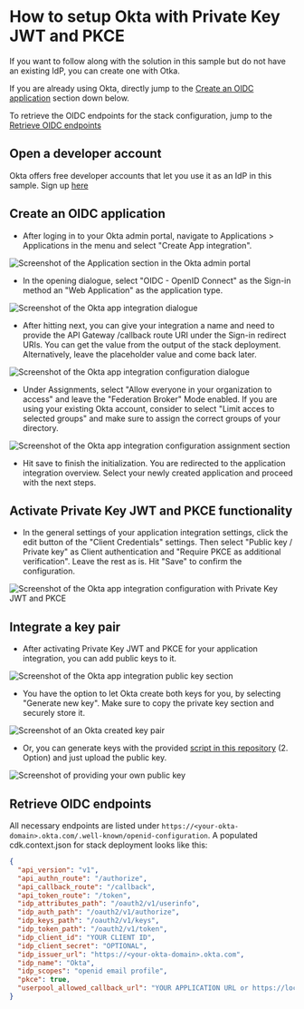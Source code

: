 # How to setup Okta with Private Key JWT and PKCE

If you want to follow along with the solution in this sample but do not have an existing IdP, you can create one with Otka.

If you are already using Okta, directly jump to the [Create an OIDC application](#create-an-oidc-application) section down below.

To retrieve the OIDC endpoints for the stack configuration, jump to the [Retrieve OIDC endpoints](#retrieve-oidc-endpoints)

## Open a developer account
Okta offers free developer accounts that let you use it as an IdP in this sample. Sign up [here](https://developer.okta.com/signup/)

## Create an OIDC application
* After loging in to your Okta admin portal, navigate to Applications > Applications in the menu and select "Create App integration".

![Screenshot of the Application section in the Okta admin portal](docs/assets/images/okta-applications-1.png)

* In the opening dialogue, select "OIDC - OpenID Connect" as the Sign-in method an "Web Application" as the application type.

![Screenshot of the Okta app integration dialogue](docs/assets/images/okta-applications-2.png)

* After hitting next, you can give your integration a name and need to provide the API Gateway /callback route URI under the Sign-in redirect URIs. You can get the value from the output of the stack deployment. Alternatively, leave the placeholder value and come back later.

![Screenshot of the Okta app integration configuration dialogue](docs/assets/images/okta-applications-3.png)

* Under Assignments, select "Allow everyone in your organization to access" and leave the "Federation Broker" Mode enabled. If you are using your existing Okta account, consider to select "Limit acces to selected groups" and make sure to assign the correct groups of your directory.

![Screenshot of the Okta app integration configuration assignment section](docs/assets/images/okta-applications-4.png)

* Hit save to finish the initialization. You are redirected to the application integration overview. Select your newly created application and proceed with the next steps.

## Activate Private Key JWT and PKCE functionality
* In the general settings of your application integration settings, click the edit button of the "Client Credentials" settings. Then select "Public key / Private key" as Client authentication and "Require PKCE as additional verification". Leave the rest as is. Hit "Save" to confirm the configuration.

![Screenshot of the Okta app integration configuration with Private Key JWT and PKCE](docs/assets/images/okta-applications-5.png)

## Integrate a key pair
* After activating Private Key JWT and PKCE for your application integration, you can add public keys to it.

![Screenshot of the Okta app integration public key section](/docs/assets/images/okta-applications-6.png)

* You have the option to let Okta create both keys for you, by selecting "Generate new key". Make sure to copy the private key section and securely store it.

![Screenshot of an Okta created key pair](/docs/assets/images/okta-applications-7.png)

* Or, you can generate keys with the provided [script in this repository](../README.md#user-content-create-a-private-public-key-pair-in-jwk-format) (2. Option) and just upload the public key.

![Screenshot of providing your own public key](/docs/assets/images/okta-applications-8.png)

## Retrieve OIDC endpoints
All necessary endpoints are listed under `https://<your-okta-domain>.okta.com/.well-known/openid-configuration`. A populated cdk.context.json for stack deployment looks like this:

```json
{
  "api_version": "v1",
  "api_authn_route": "/authorize",
  "api_callback_route": "/callback",
  "api_token_route": "/token",
  "idp_attributes_path": "/oauth2/v1/userinfo",
  "idp_auth_path": "/oauth2/v1/authorize",
  "idp_keys_path": "/oauth2/v1/keys",
  "idp_token_path": "/oauth2/v1/token",
  "idp_client_id": "YOUR CLIENT ID",
  "idp_client_secret": "OPTIONAL",
  "idp_issuer_url": "https://<your-okta-domain>.okta.com",
  "idp_name": "Okta",
  "idp_scopes": "openid email profile",
  "pkce": true,
  "userpool_allowed_callback_url": "YOUR APPLICATION URL or https://localhost for testing"
}
```
